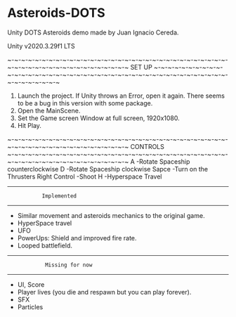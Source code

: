 # Asteroids-DOTS
Unity DOTS Asteroids demo made by Juan Ignacio Cereda.

Unity v2020.3.29f1 LTS

~-~-~-~-~-~-~-~-~-~-~-~-~-~-~-~-~-~-~-~-~-~-~-~-~-~-~-~-~-~-~-~-~-~-~-~-~-~-~-~-~-~-~-~-~-~-~-~-~-~
                SET UP
~-~-~-~-~-~-~-~-~-~-~-~-~-~-~-~-~-~-~-~-~-~-~-~-~-~-~-~-~-~-~-~-~-~-~-~-~-~-~-~-~-~-~-~-~-~-~-~-~-~
1) Launch the project. If Unity throws an Error, open it again. There seems to be a bug in this version with some package.
2) Open the MainScene. 
3) Set the Game screen Window at full screen, 1920x1080.
4) Hit Play.


~-~-~-~-~-~-~-~-~-~-~-~-~-~-~-~-~-~-~-~-~-~-~-~-~-~-~-~-~-~-~-~-~-~-~-~-~-~-~-~-~-~-~-~-~-~-~-~-~-~
               CONTROLS                            
~-~-~-~-~-~-~-~-~-~-~-~-~-~-~-~-~-~-~-~-~-~-~-~-~-~-~-~-~-~-~-~-~-~-~-~-~-~-~-~-~-~-~-~-~-~-~-~-~-~
A               -Rotate Spaceship counterclockwise
D               -Rotate Spaceship clockwise
Sapce           -Turn on the Thrusters
Right Control   -Shoot
H               -Hyperspace Travel



---------------------------------------------------------------------------------------------------
               Implemented
---------------------------------------------------------------------------------------------------
- Similar movement and asteroids mechanics to the original game.
- HyperSpace travel
- UFO
- PowerUps: Shield and improved fire rate.
- Looped battlefield.


---------------------------------------------------------------------------------------------------
                Missing for now
---------------------------------------------------------------------------------------------------
- UI, Score
- Player lives (you die and respawn but you can play forever).
- SFX
- Particles


